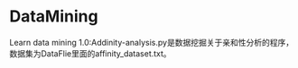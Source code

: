 # DataMining
Learn data mining
1.0:Addinity-analysis.py是数据挖掘关于亲和性分析的程序，数据集为DataFlie里面的affinity_dataset.txt。
